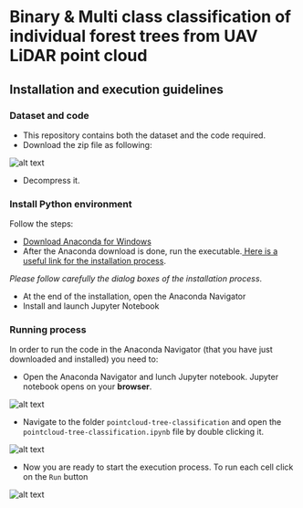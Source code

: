 # Binary & Multi class classification of individual forest trees from UAV LiDAR point cloud​

## Installation and execution guidelines​

### Dataset and code

- This repository contains both the dataset and the code required.
- Download the zip file as following: 


![alt text](image-2.png)


- Decompress it.

### Install Python environment

Follow the steps:

- [Download Anaconda for Windows](https://www.anaconda.com/download?utm_source=anacondadoc&utm_medium=documentation&utm_campaign=download&utm_content=installwindows)
- After the Anaconda download is done, run the executable.[ Here is a useful link for the installation process](https://docs.anaconda.com/anaconda/install/windows/). 

*Please follow carefully the dialog boxes of the installation process*.

- At the end of the installation, open the Anaconda Navigator 
- Install and launch Jupyter Notebook

### Running process 

In order to run the code in the Anaconda Navigator (that you have just downloaded and installed) you need to:

- Open the Anaconda Navigator and lunch Jupyter notebook. Jupyter notebook opens on your **browser**.

![alt text](image-3.png)

- Navigate to the folder `pointcloud-tree-classification` and open the `pointcloud-tree-classification.ipynb` file by double clicking it.

![alt text](image-4.png)

- Now you are ready to start the execution process. To run each cell click on the `Run` button


![alt text](image-5.png)
